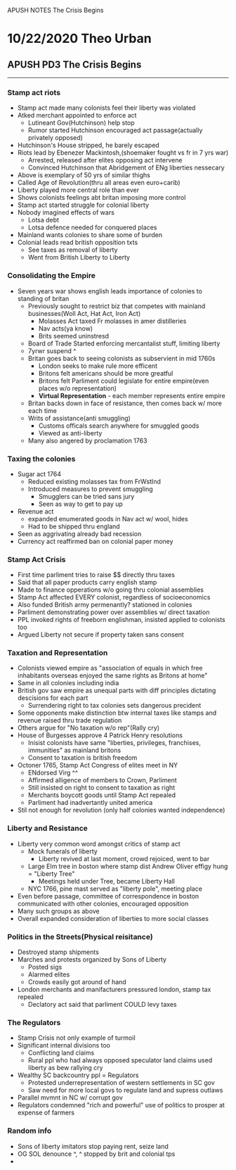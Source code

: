 APUSH NOTES The Crisis Begins

# 10/22/2020 Theo Urban
## APUSH PD3 The Crisis Begins
***
### Stamp act riots
 - Stamp act made many colonists feel their liberty was violated
 - Atked merchant appointed to enforce act
	 - Lutineant Gov(Hutchinson) help stop
	 - Rumor started Hutchinson encouraged act passage(actually privately opposed)
 - Hutchinson's House stripped, he barely escaped
 - Riots lead by Ebenezer Mackintosh,(shoemaker fought vs fr in 7 yrs war)
	 - Arrested, released after elites opposing act intervene
	 - Convinced Hutchinson that Abridgement of ENg liberties nessecary
 - Above is exemplary of 50 yrs of similar thighs
 - Called Age of Revolution(thru all areas even euro+carib)
 - Liberty played more central role than ever
 - Shows colonists feelings abt britan imposing more control
 - Stamp act started struggle for colonial liberty
 - Nobody imagined effects of wars
	 - Lotsa debt
	 - Lotsa defence needed for conquered places
 - Mainland wants colonies to share some of burden
 - Colonial leads read british opposition txts
	 - See taxes as removal of liberty
	 - Went from British Liberty to Liberty

### Consolidating the Empire
 - Seven years war shows english leads importance of colonies to standing of britan
	 - Previously sought to restrict biz that competes with mainland businesses(Woll Act, Hat Act, Iron Act)
		 - Molasses Act taxed Fr molasses in amer distilleries
		 - Nav acts(ya know)
		 - Brits seemed uninstresd
	 - Board of Trade Started enforcing mercantalist stuff, limiting liberty
	 - 7yrwr suspend ^
	 - Britan goes back to seeing colonists as subservient in mid 1760s
		 - London seeks to make rule more efficent
		 - Britons felt americans should be more greatful
		 - Britons felt Parliment could legislate for entire empire(even places w/o representation)
		 - **Virtual Representation** - each member represents entire empire
	 - Britan backs down in face of resistance, then comes back w/ more each time
	 - Writs of assistance(anti smuggling)
		 - Customs officals search anywhere for smuggled goods
		 - Viewed as anti-liberty
	 - Many also angered by proclamation 1763

### Taxing the colonies
 - Sugar act 1764
	 - Reduced existing molasses tax from FrWstInd
	 - Introduced measures to prevent smuggling
		 - Smugglers can be tried sans jury
		 - Seen as way to get to pay up
 - Revenue act 
	 - expanded enumerated goods in Nav act w/ wool, hides
	 - Had to be shipped thru england
 - Seen as aggrivating already bad recession
 - Currency act reaffirmed ban on colonial paper money

### Stamp Act Crisis
 - First time parliment tries to raise $$ directly thru taxes
 - Said that all paper products carry english stamp
 - Made to finance opperations w/o going thru colonial assemblies
 - Stamp Act affected EVERY colonist, regardless of socioeconomics
 - Also funded British army permenantly? stationed in colonies
 - Parliment demonstrating power over assemblies w/ direct taxation
 - PPL invoked rights of freeborn englishman, insisted applied to colonists too
 - Argued Liberty not secure if property taken sans consent

### Taxation and Representation
 - Colonists viewed empire as "association of equals in which free inhabitants overseas enjoyed the same rights as Britons at home"
 - Same in all colonies including india
 - British gov saw empire as unequal parts with diff principles dictating descisions for each part
	 - Surrendering right to tax colonies sets dangerous precident
 - Some opponents make distinction btw internal taxes like stamps and revenue raised thru trade regulation
 - Others argue for "No taxation w/o rep"(Rally cry)
 - House of Burgesses approve 4 Patrick Henry resolutions
	 - Inisist colonists have same "liberties, privileges, franchises, immunities" as mainland britons
	 - Consent to taxation is british freedom
 - Octoner 1765, Stamp Act Congress of elites meet in NY
	 - ENdorsed Virg ^^
	 - Affirmed alligence of members to Crown, Parliment
	 - Still insisted on right to consent to taxation as right
	 - Merchants boycott goods until Stamp Act repealed
	 - Parliment had inadvertantly united america
 - Stil not enough for revolution (only half colonies wanted independence)

### Liberty and Resistance
 - Liberty very common word amongst critics of stamp act
	 - Mock funerals of liberty
		 - Liberty revived at last moment, crowd rejoiced, went to bar
	 - Large Elm tree in boston where stamp dist Andrew Oliver effigy hung = "Liberty Tree"
		 - Meetings held under Tree, became Liberty Hall
	 - NYC 1766, pine mast served as "liberty pole", meeting place
 - Even before passage, committee of correspondence in boston communicated with other colonies, encouraged opposition
 - Many such groups as above
 - Overall expanded consideration of liberties to more social classes

### Politics in the Streets(Physical reisitance)
 - Destroyed stamp shipments
 - Marches and protests organized by Sons of Liberty
	 - Posted sigs
	 - Alarmed elites
	 - Crowds easily got around of hand
 - London merchants and manifacturers pressured london, stamp tax repealed
	 - Declatory act said that parliment COULD levy taxes

### The Regulators
 - Stamp Crisis not only example of turmoil
 - Significant internal divisions too
	 - Conflicting land claims
	 - Rural ppl who had always opposed speculator land claims used liberty as bew rallying cry
 - Wealthy SC backcountry ppl = Regulators
	 - Protested underrepresentation of western settlements in SC gov
	 - Saw need for more local govs to regulate land and supress outlaws
 - Parallel mvmnt in NC w/ corrupt gov
 - Regulators condemned "rich and powerful" use of politics to prosper at expense of farmers

### Random info
 - Sons of liberty imitators stop paying rent, seize land
 - OG SOL denounce ^, ^ stopped by brit and colonial tps
 - 
